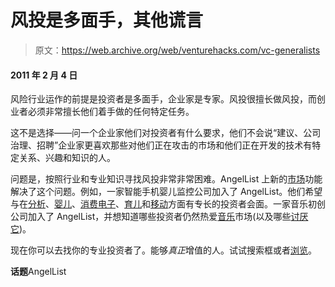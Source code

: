 # 风投是多面手，其他谎言

> 原文：<https://web.archive.org/web/venturehacks.com/vc-generalists>

#### 2011 年 2 月 4 日

风险行业运作的前提是投资者是多面手，企业家是专家。风投很擅长做风投，而创业者必须非常擅长他们着手做的任何特定任务。

这不是选择——问一个企业家他们对投资者有什么要求，他们不会说“建议、公司治理、招聘”企业家更喜欢那些对他们正在攻击的市场和他们正在开发的技术有特定关系、兴趣和知识的人。

问题是，按照行业和专业知识寻找风投非常非常困难。AngelList 上新的[市场](https://web.archive.org/web/20221127191335/http://angel.co/markets)功能解决了这个问题。例如，一家智能手机婴儿监控公司加入了 AngelList。他们希望与在[分析](https://web.archive.org/web/20221127191335/http://angel.co/analytics)、[婴儿](https://web.archive.org/web/20221127191335/http://angel.co/babies)、[消费电子](https://web.archive.org/web/20221127191335/http://angel.co/consumer-electronics)、[育儿](https://web.archive.org/web/20221127191335/http://angel.co/parenting)和[移动](https://web.archive.org/web/20221127191335/http://angel.co/mobile)方面有专长的投资者会面。一家音乐初创公司加入了 AngelList，并想知道哪些投资者仍然热爱[音乐](https://web.archive.org/web/20221127191335/http://angel.co/music)市场(以及哪些[讨厌它](https://web.archive.org/web/20221127191335/http://angel.co/music/blockers))。

现在你可以去找你的专业投资者了。能够*真正*增值的人。试试搜索框或者[浏览](https://web.archive.org/web/20221127191335/http://angel.co/markets)。

**话题**AngelList
